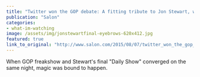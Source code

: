 ```yaml
---
title: "Twitter won the GOP debate: A fitting tribute to Jon Stewart, who made citizen-satirists of us all"
publication: "Salon"
categories: 
- what-im-watching
image: /assets/img/jonstewartfinal-eyebrows-620x412.jpg
featured: true
link_to_original: "http://www.salon.com/2015/08/07/twitter_won_the_gop_debate_a_fitting_tribute_to_jon_stewart_who_made_citizen_satirists_of_us_all/"
---
```

When GOP freakshow and Stewart's final "Daily Show" converged on the same night, magic was bound to happen.